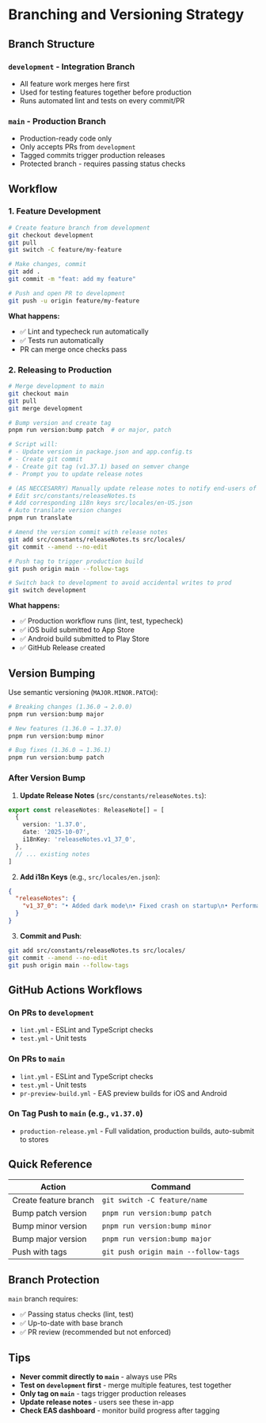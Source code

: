 # Branching and Versioning Strategy

## Branch Structure

### `development` - Integration Branch

- All feature work merges here first
- Used for testing features together before production
- Runs automated lint and tests on every commit/PR

### `main` - Production Branch

- Production-ready code only
- Only accepts PRs from `development`
- Tagged commits trigger production releases
- Protected branch - requires passing status checks

## Workflow

### 1. Feature Development

```bash
# Create feature branch from development
git checkout development
git pull
git switch -C feature/my-feature

# Make changes, commit
git add .
git commit -m "feat: add my feature"

# Push and open PR to development
git push -u origin feature/my-feature
```

**What happens:**

- ✅ Lint and typecheck run automatically
- ✅ Tests run automatically
- PR can merge once checks pass

### 2. Releasing to Production

```bash
# Merge development to main
git checkout main
git pull
git merge development

# Bump version and create tag
pnpm run version:bump patch  # or major, patch

# Script will:
# - Update version in package.json and app.config.ts
# - Create git commit
# - Create git tag (v1.37.1) based on semver change
# - Prompt you to update release notes

# (AS NECCESARRY) Manually update release notes to notify end-users of changes
# Edit src/constants/releaseNotes.ts
# Add corresponding i18n keys src/locales/en-US.json
# Auto translate version changes
pnpm run translate

# Amend the version commit with release notes
git add src/constants/releaseNotes.ts src/locales/
git commit --amend --no-edit

# Push tag to trigger production build
git push origin main --follow-tags

# Switch back to development to avoid accidental writes to prod
git switch development
```

**What happens:**

- ✅ Production workflow runs (lint, test, typecheck)
- ✅ iOS build submitted to App Store
- ✅ Android build submitted to Play Store
- ✅ GitHub Release created

## Version Bumping

Use semantic versioning (`MAJOR.MINOR.PATCH`):

```bash
# Breaking changes (1.36.0 → 2.0.0)
pnpm run version:bump major

# New features (1.36.0 → 1.37.0)
pnpm run version:bump minor

# Bug fixes (1.36.0 → 1.36.1)
pnpm run version:bump patch
```

### After Version Bump

1. **Update Release Notes** (`src/constants/releaseNotes.ts`):

```typescript
export const releaseNotes: ReleaseNote[] = [
  {
    version: '1.37.0',
    date: '2025-10-07',
    i18nKey: 'releaseNotes.v1_37_0',
  },
  // ... existing notes
]
```

2. **Add i18n Keys** (e.g., `src/locales/en.json`):

```json
{
  "releaseNotes": {
    "v1_37_0": "• Added dark mode\n• Fixed crash on startup\n• Performance improvements"
  }
}
```

3. **Commit and Push**:

```bash
git add src/constants/releaseNotes.ts src/locales/
git commit --amend --no-edit
git push origin main --follow-tags
```

## GitHub Actions Workflows

### On PRs to `development`

- `lint.yml` - ESLint and TypeScript checks
- `test.yml` - Unit tests

### On PRs to `main`

- `lint.yml` - ESLint and TypeScript checks
- `test.yml` - Unit tests
- `pr-preview-build.yml` - EAS preview builds for iOS and Android

### On Tag Push to `main` (e.g., `v1.37.0`)

- `production-release.yml` - Full validation, production builds, auto-submit to stores

## Quick Reference

| Action                | Command                              |
| --------------------- | ------------------------------------ |
| Create feature branch | `git switch -C feature/name`         |
| Bump patch version    | `pnpm run version:bump patch`        |
| Bump minor version    | `pnpm run version:bump minor`        |
| Bump major version    | `pnpm run version:bump major`        |
| Push with tags        | `git push origin main --follow-tags` |

## Branch Protection

`main` branch requires:

- ✅ Passing status checks (lint, test)
- ✅ Up-to-date with base branch
- ✅ PR review (recommended but not enforced)

## Tips

- **Never commit directly to `main`** - always use PRs
- **Test on `development` first** - merge multiple features, test together
- **Only tag on `main`** - tags trigger production releases
- **Update release notes** - users see these in-app
- **Check EAS dashboard** - monitor build progress after tagging
